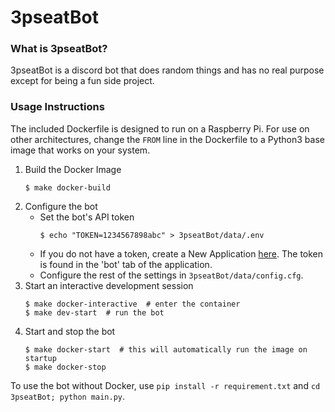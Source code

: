 # 3pseatBot

### What is 3pseatBot?

3pseatBot is a discord bot that does random things and has no real purpose except for being a fun side project.

### Usage Instructions

The included Dockerfile is designed to run on a Raspberry Pi. For use on other architectures, change the `FROM` line in the Dockerfile to a Python3 base image that works on your system.

1. Build the Docker Image
   ```
   $ make docker-build
   ```
2. Configure the bot
   - Set the bot's API token
     ```
     $ echo "TOKEN=1234567898abc" > 3pseatBot/data/.env
     ```
   - If you do not have a token, create a New Application [here](https://discord.com/developers/applications/). The token is found in the 'bot' tab of the application.
   - Configure the rest of the settings in `3pseatBot/data/config.cfg`.
3. Start an interactive development session
   ```
   $ make docker-interactive  # enter the container
   $ make dev-start  # run the bot
   ```
4. Start and stop the bot
   ```
   $ make docker-start  # this will automatically run the image on startup
   $ make docker-stop
   ```

To use the bot without Docker, use `pip install -r requirement.txt` and `cd 3pseatBot; python main.py`.

